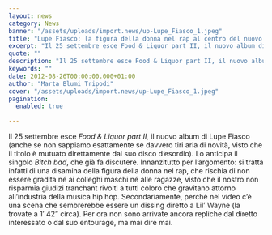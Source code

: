 ```yaml
---
layout: news
category: News
banner: "/assets/uploads/import.news/up-Lupe_Fiasco_1.jpeg"
title: "Lupe Fiasco: la figura della donna nel rap al centro del nuovo video"
excerpt: "Il 25 settembre esce Food & Liquor part II, il nuovo album di Lupe Fiasco (anche se non sappiamo esattamente se davvero tiri aria di novità, visto che il titolo è mutuato direttamente dal suo disco d’esordio). Lo anticipa il singolo Bitch bad, che già fa discutere. Innanzitutto per l’argomento: si tratta infatti di una [&hellip"
quote: ""
description: "Il 25 settembre esce Food & Liquor part II, il nuovo album di Lupe Fiasco (anche se non sappiamo esattamente se davvero tiri aria di novità, visto che il titolo è mutuato direttamente dal suo disco d’esordio). Lo anticipa il singolo Bitch bad, che già fa discutere. Innanzitutto per l’argomento: si tratta infatti di una [&hellip"
keywords: ""
date: 2012-08-26T00:00:00.000+01:00
author: "Marta Blumi Tripodi"
cover: "/assets/uploads/import.news/up-Lupe_Fiasco_1.jpeg"
pagination:
  enabled: true

---
```


Il 25 settembre esce _Food & Liquor part II,_ il nuovo album di Lupe Fiasco (anche se non sappiamo esattamente se davvero tiri aria di novità, visto che il titolo è mutuato direttamente dal suo disco d’esordio). Lo anticipa il singolo _Bitch bad_, che già fa discutere. Innanzitutto per l’argomento: si tratta infatti di una disamina della figura della donna nel rap, che rischia di non essere gradita né ai colleghi maschi né alle ragazze, visto che il nostro non risparmia giudizi tranchant rivolti a tutti coloro che gravitano attorno all’industria della musica hip hop. Secondariamente, perché nel video c’è una scena che sembrerebbe essere un dissing diretto a Lil’ Wayne (la trovate a 1′ 42” circa). Per ora non sono arrivate ancora repliche dal diretto interessato o dal suo entourage, ma mai dire mai.

  